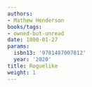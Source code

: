 ```yaml
---
authors:
- Mathew Henderson
books/tags:
- owned-but-unread
date: 1800-01-27
params:
  isbn13: '9781487007812'
  year: '2020'
title: Roguelike
weight: 1
---
```



<!--more-->